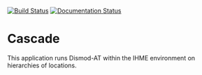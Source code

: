 [![Build Status](https://travis-ci.org/ihmeuw/cascade.svg?branch=develop)](https://github.com/ihmeuw/cascade)
[![Documentation Status](https://readthedocs.org/projects/cascade/badge/?version=latest)](https://cascade.readthedocs.io/en/latest/?badge=latest)
# Cascade

This application runs Dismod-AT within the IHME environment on hierarchies
of locations.
